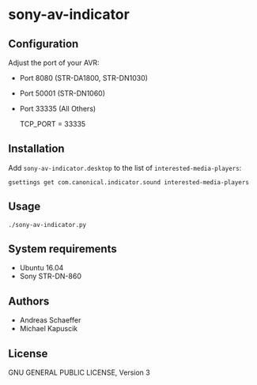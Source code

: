 # sony-av-indicator

## Configuration

Adjust the port of your AVR:

* Port 8080 (STR-DA1800, STR-DN1030)
* Port 50001 (STR-DN1060)
* Port 33335 (All Others)

    TCP_PORT = 33335

## Installation

Add `sony-av-indicator.desktop` to the list of `interested-media-players`:

    gsettings get com.canonical.indicator.sound interested-media-players

## Usage

    ./sony-av-indicator.py

## System requirements

* Ubuntu 16.04
* Sony STR-DN-860

## Authors

* Andreas Schaeffer
* Michael Kapuscik

## License

GNU GENERAL PUBLIC LICENSE, Version 3
